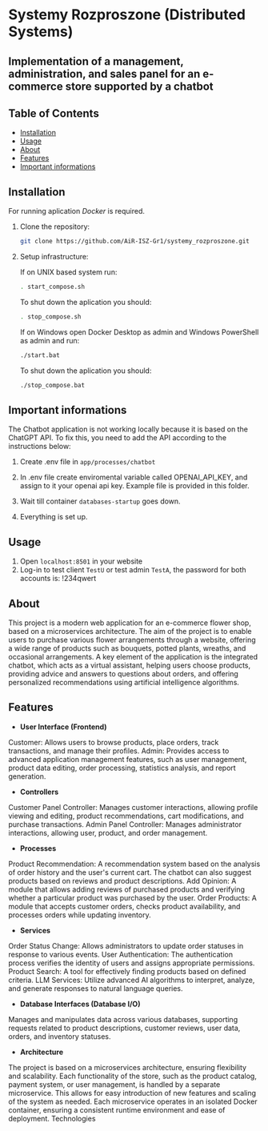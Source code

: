 # Systemy Rozproszone (Distributed Systems)
## Implementation of a management, administration, and sales panel for an e-commerce store supported by a chatbot
## Table of Contents
  
  - [Installation](#installation)
  - [Usage](#usage)
  - [About](#about)
  - [Features](#features)
  - [Important informations](#Important_informations)
## Installation

For running aplication *Docker* is required.

1. Clone the repository:

    ```bash
    git clone https://github.com/AiR-ISZ-Gr1/systemy_rozproszone.git
    ```

2. Setup infrastructure:

    If on UNIX based system run:
    ```bash
    . start_compose.sh
    ```
    To shut down the aplication you should:
    ```bash
    . stop_compose.sh
    ```

   
    If on Windows open Docker Desktop as admin and Windows PowerShell as admin and run:
    ```bash
    ./start.bat
    ```
    To shut down the aplication you should:
    ```bash
    ./stop_compose.bat
    ```
    
## Important informations
The Chatbot application is not working locally because it is based on the ChatGPT API. To fix this, you need to add the API according to the instructions below:
1. Create .env file in `app/processes/chatbot`
2. In .env file create enviromental variable called OPENAI_API_KEY, and assign to it your openai api key.
Example file is provided in this folder.

5. Wait till container `databases-startup` goes down.

6. Everything is set up.


## Usage

1. Open `localhost:8501` in your website
2. Log-in to test client `TestU` or test admin `TestA`, the password for both accounts is: !234qwert

## About
This project is a modern web application for an e-commerce flower shop, based on a microservices architecture. The aim of the project is to enable users to purchase various flower arrangements through a website, offering a wide range of products such as bouquets, potted plants, wreaths, and occasional arrangements. A key element of the application is the integrated chatbot, which acts as a virtual assistant, helping users choose products, providing advice and answers to questions about orders, and offering personalized recommendations using artificial intelligence algorithms.

## Features

- **User Interface (Frontend)**

Customer: Allows users to browse products, place orders, track transactions, and manage their profiles.
Admin: Provides access to advanced application management features, such as user management, product data editing, order processing, statistics analysis, and report generation.

- **Controllers**

Customer Panel Controller: Manages customer interactions, allowing profile viewing and editing, product recommendations, cart modifications, and purchase transactions.
Admin Panel Controller: Manages administrator interactions, allowing user, product, and order management.

- **Processes**

Product Recommendation: A recommendation system based on the analysis of order history and the user's current cart. The chatbot can also suggest products based on reviews and product descriptions.
Add Opinion: A module that allows adding reviews of purchased products and verifying whether a particular product was purchased by the user.
Order Products: A module that accepts customer orders, checks product availability, and processes orders while updating inventory.

- **Services**

Order Status Change: Allows administrators to update order statuses in response to various events.
User Authentication: The authentication process verifies the identity of users and assigns appropriate permissions.
Product Search: A tool for effectively finding products based on defined criteria.
LLM Services: Utilize advanced AI algorithms to interpret, analyze, and generate responses to natural language queries.

- **Database Interfaces (Database I/O)**

Manages and manipulates data across various databases, supporting requests related to product descriptions, customer reviews, user data, orders, and inventory statuses.

- **Architecture**

The project is based on a microservices architecture, ensuring flexibility and scalability. Each functionality of the store, such as the product catalog, payment system, or user management, is handled by a separate microservice. This allows for easy introduction of new features and scaling of the system as needed. Each microservice operates in an isolated Docker container, ensuring a consistent runtime environment and ease of deployment.
Technologies


